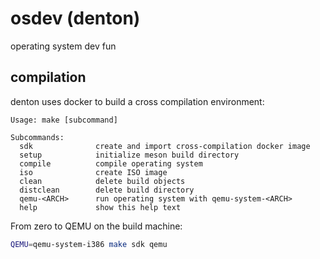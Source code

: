 # osdev (denton)
operating system dev fun

## compilation
denton uses docker to build a cross compilation environment:

```
Usage: make [subcommand]

Subcommands:
  sdk              create and import cross-compilation docker image
  setup            initialize meson build directory
  compile          compile operating system
  iso              create ISO image
  clean            delete build objects
  distclean        delete build directory
  qemu-<ARCH>      run operating system with qemu-system-<ARCH>
  help             show this help text
```

From zero to QEMU on the build machine:
```sh
QEMU=qemu-system-i386 make sdk qemu
```